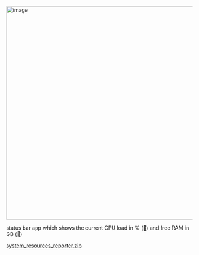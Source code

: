 <img width="577" alt="image" src="https://github.com/RomanShtyk/cpu_load_status/assets/25960348/5c50474a-21d9-48ee-b42e-17b4bbaa01e5">

status bar app which shows the current CPU load in % (🧮) and free RAM in GB (💾)

[system_resources_reporter.zip](https://github.com/RomanShtyk/cpu_load_status/files/14893388/system_resources_reporter.zip)
